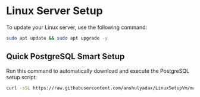 # Linux Server Setup

To update your Linux server, use the following command:

```bash
sudo apt update && sudo apt upgrade -y
```

## Quick PostgreSQL Smart Setup

Run this command to automatically download and execute the PostgreSQL setup script:

```bash
curl -sSL https://raw.githubusercontent.com/anshulyadax/LinuxSetupVm/main/PostgreServerSetup.sh | bash
```